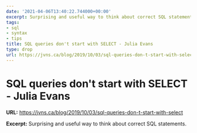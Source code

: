 ```yaml
---
date: '2021-04-06T13:40:22.744000+00:00'
excerpt: Surprising and useful way to think about correct SQL statements.
tags:
- sql
- syntax
- tips
title: SQL queries don't start with SELECT - Julia Evans
type: drop
url: https://jvns.ca/blog/2019/10/03/sql-queries-don-t-start-with-select
---
```


# SQL queries don't start with SELECT - Julia Evans

**URL:** https://jvns.ca/blog/2019/10/03/sql-queries-don-t-start-with-select

**Excerpt:** Surprising and useful way to think about correct SQL statements.
